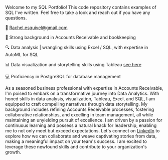 Welcome to my SQL Portfolio! 
This code repository contains examples of SQL I've written. Feel free to take a look and reach out if you have any questions.


📧 Rachel.esquivel@gmail.com

🏦 Strong background in Accounts Receivable and bookkeeping

🔍 Data analysis | wrangling skills using Excel / SQL, with expertise in AutoML for SQL

📊 Data visualization and storytelling skills using Tableau [see here](https://public.tableau.com/app/profile/rachel.esquivel/vizzes)

💻 Proficiency in PostgreSQL for database management

As a seasoned business professional with expertise in Accounts Receivable, I'm poised to embark on a transformative journey into Data Analytics. With honed skills in data analysis, visualization, Tableau, Excel, and SQL, I am equipped to craft compelling narratives through data storytelling. My background includes refining Accounts Receivable processes, fostering collaborative relationships, and excelling in team management, all while maintaining an unyielding pursuit of excellence. I am driven by a passion for continuous learning and possess a natural knack for leadership, enabling me to not only meet but exceed expectations. Let's connect on [LinkedIn](https://www.linkedin.com/in/rachel-esquivel-dataanalytics/) to explore how we can collaborate and weave captivating stories from data, making a meaningful impact on your team's success. I am excited to leverage these newfound skills and contribute to your organization's growth.
